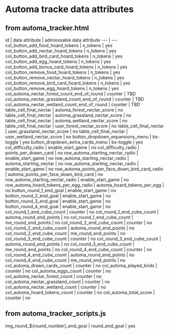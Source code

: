 # Automa tracke data attributes

## from automa_tracker.html

id | data attribute | admiossable data attribute
--- | ---
col_button_add_food_hoard_tokens | n_tokens | yes
col_button_add_nectar_hoard_tokens | n_tokens | yes
col_button_add_bird_card_hoard_tokens | n_tokens | yes
col_button_add_egg_hoard_tokens | n_tokens | yes
col_button_add_bonus_card_hoard_tokens | n_tokens | yes
col_button_remove_food_hoard_tokens | n_tokens | yes
col_button_remove_nectar_hoard_tokens | n_tokens | yes
col_button_remove_bird_card_hoard_tokens | n_tokens | yes
col_button_remove_egg_hoard_tokens | n_tokens | yes
col_automa_nectar_forest_count_end_of_round | counter | TBD
col_automa_nectar_grassland_count_end_of_round | counter | TBD
col_automa_nectar_wetland_count_end_of_round | counter | TBD
table_cell_final_nectar | automa_forest_nectar_score | no
table_cell_final_nectar | automa_grassland_nectar_score | no
table_cell_final_nectar | automa_wetland_nectar_score | no
table_cell_final_nectar | user_forest_nectar_score | no
table_cell_final_nectar | user_grassland_nectar_score | no
table_cell_final_nectar | user_wetland_nectar_score | no
button_dropdown_expansions_menu | bs-toggle | yes
button_dropdown_extra_cards_menu | bs-toggle | yes
col_difficulty_radio | enable_start_game | no
col_difficulty_radio | points_per_drawn_card | no
row_automa_starting_nectar_radio | enable_start_game | no
row_automa_starting_nectar_radio | automa_starting_nectar | no
row_automa_starting_nectar_radio | enable_start_game | no
row_automa_points_per_face_down_bird_card_radio | automa_points_per_face_down_bird_card | no
row_automa_starting_nectar_radio | enable_start_game | no
row_automa_hoard_tokens_per_egg_radio | automa_hoard_tokens_per_egg | no
button_round_1_end_goal | enable_start_game | no
button_round_2_end_goal | enable_start_game | no
button_round_3_end_goal | enable_start_game | no
button_round_4_end_goal | enable_start_game | no
col_round_1_end_cube_count | counter | no
col_round_1_end_cube_count | automa_round_end_points | no
col_round_1_end_cube_count | me_round_end_points | no
col_round_2_end_cube_count | counter | no
col_round_2_end_cube_count | automa_round_end_points | no
col_round_2_end_cube_count | me_round_end_points | no
col_round_3_end_cube_count | counter | no
col_round_3_end_cube_count | automa_round_end_points | no
col_round_3_end_cube_count | me_round_end_points | no
col_round_4_end_cube_count | counter | no
col_round_4_end_cube_count | automa_round_end_points | no
col_round_4_end_cube_count | me_round_end_points | no
col_automa_drawn_cards_count | counter | no
col_automa_played_birds | counter | no
col_automa_eggs_count | counter | no
col_automa_nectar_forest_count | counter | no
col_automa_nectar_grassland_count | counter | no
col_automa_nectar_wetland_count | counter | no
col_automa_hoard_tokens_count | counter | no
col_automa_total_score | counter | no

## from automa_tracker_scripts.js

img_round_${round_number}_end_goal | round_end_goal | yes
